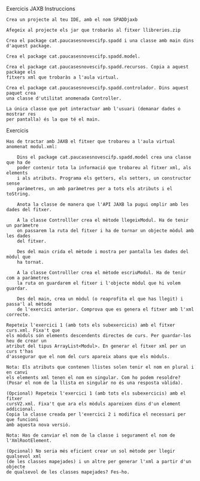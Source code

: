 Exercicis JAXB
Instruccions

    Crea un projecte al teu IDE, amb el nom SPADDjaxb

    Afegeix al projecte els jar que trobaràs al fitxer llibreries.zip

    Crea el package cat.paucasesnovescifp.spadd i una classe amb main dins d'aquest package.

    Crea el package cat.paucasesnovescifp.spadd.model.

    Crea el package cat.paucasesnovescifp.spadd.recursos. Copia a aquest package els
	fitxers xml que trobaràs a l'aula virtual.

    Crea el package cat.paucasesnovescifp.spadd.controlador. Dins aquest paquet crea
	una classe d'utilitat anomenada Controller.

    La única classe que pot interactuar amb l'usuari (demanar dades o mostrar res
	per pantalla) és la que té el main.

Exercicis

    Has de tractar amb JAXB el fitxer que trobareu a l'aula virtual anomenat modul.xml:

        Dins el package cat.paucasesnovescifp.spadd.model crea una classe que ha de
		poder contenir tota la informació que trobareu al fitxer xml, als elements
		i als atributs. Programa els getters, els setters, un constructor sense 
		paràmetres, un amb paràmetres per a tots els atributs i el toString.

        Anota la classe de manera que l'API JAXB la pugui omplir amb les dades del fitxer.

        A la classe Controlller crea el mètode llegeixModul. Ha de tenir un paràmetre
		on passarem la ruta del fitxer i ha de tornar un objecte mòdul amb les dades
		del fitxer.

        Des del main crida el mètode i mostra per pantalla les dades del mòdul que 
		ha tornat.

        A la classe Controlller crea el mètode escriuModul. Ha de tenir com a paràmetres 
		la ruta on guardarem el fitxer i l'objecte mòdul que hi volem guardar.

        Des del main, crea un mòdul (o reaprofita el que has llegit) i passa'l al mètode
		de l'exercici anterior. Comprova que es genera el fitxer amb l'xml correcte.

    Repeteix l'exercici 1 (amb tots els subexercicis) amb el fitxer curs.xml. Fixa't que
	els mòduls són elements descendents directes de curs. Per guardar-los heu de crear un
	atribut del tipus ArrayList<Modul>. En generar el fitxer xml per un curs t'has
	d'assegurar que el nom del curs apareix abans que els mòduls.

    Nota: Els atributs que contenen llistes solen tenir el nom en plural i en canvi 
	els elements xml tenen el nom en singular. Com ho podem resoldre?
	(Posar el nom de la llista en singular no és una resposta vàlida).

    (Opcional) Repeteix l'exercici 1 (amb tots els subexercicis) amb el fitxer
	cursV2.xml. Fixa't que ara els mòduls apareixen dins d'un element addicional.
	Copia la classe creada per l'exercici 2 i modifica el necessari per que funcioni 
	amb aquesta nova versió.

    Nota: Has de canviar el nom de la classe i segurament el nom de l'XmlRootElement.

    (Opcional) No seria més eficient crear un sol mètode per llegir qualsevol xml
	(de les classes mapejades) i un altre per generar l'xml a partir d'un objecte
	de qualsevol de les classes mapejades? Fes-ho.
